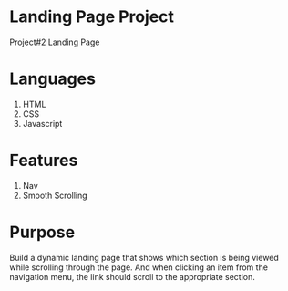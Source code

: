# Landing Page Project
Project#2 Landing Page
# Languages
1. HTML
2. CSS
3. Javascript
# Features
1. Nav
2. Smooth Scrolling
# Purpose
Build a dynamic landing page that shows which section is being viewed while scrolling through the page. And when clicking an item from the navigation menu, the link should scroll to the appropriate section. 
